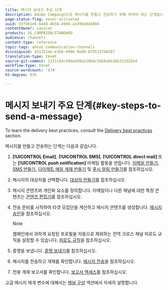 ```yaml
---
title: 메시지 보내기 주요 단계
description: Adobe Campaign으로 메시지를 만들고 전송하기 위해 따라야 하는 단계입니다.
page-status-flag: never-activated
uuid: d3fbb1e6-6444-4b56-b9d6-ae39bd8d4804
contentOwner: sauviat
products: SG_CAMPAIGN/STANDARD
audience: channels
content-type: reference
topic-tags: about-communication-channels
discoiquuid: a51351ee-e3b6-4996-9e68-b7d5157b8207
translation-type: tm+mt
source-git-commit: 1321c84c49de6d9a318bbc5bb8a0e28b332d2b5d
workflow-type: tm+mt
source-wordcount: '174'
ht-degree: 93%

---
```



# 메시지 보내기 주요 단계{#key-steps-to-send-a-message}

To learn the delivery best practices, consult the [Delivery best practices](../../sending/using/delivery-best-practices.md) section.

메시지를 만들고 전송하는 단계는 다음과 같습니다.

1. **[!UICONTROL Email]**, **[!UICONTROL SMS]**, **[!UICONTROL direct mail]** 또는 **[!UICONTROL push notification]** 마케팅 활동을 만듭니다. [이메일 만들기](../../channels/using/creating-an-email.md), [SMS 만들기](../../channels/using/creating-an-sms-message.md), [다이렉트 메일 게재 만들기](../../channels/using/creating-the-direct-mail.md) 및 [푸시 알림 만들기](../../channels/using/preparing-and-sending-a-push-notification.md)를 참조하십시오.
1. 메시지의 대상자를 선택합니다. [대상자 만들기](../../audiences/using/creating-audiences.md)를 참조하십시오.
1. 메시지 콘텐츠와 개인화 요소를 정의합니다. 이메일이나 다른 채널에 대한 특정 콘텐츠는 [콘텐츠 편집기](../../designing/using/designing-content-in-adobe-campaign.md)를 참조하십시오.
1. 전송 준비를 시작하여 타겟 모집단을 계산하고 메시지 콘텐츠를 생성합니다. [메시지 승인](../../sending/using/preparing-the-send.md)을 참조하십시오.

   >[!NOTE]
   >
   >캠페인에서 과하게 요청된 프로필을 자동으로 제외하는 전역 크로스 채널 피로도 규칙을 설정할 수 있습니다. [피로도 규칙](../../sending/using/fatigue-rules.md)을 참조하십시오.

1. 증명을 보냅니다. [증명 보내기](../../sending/using/sending-proofs.md)를 참조하십시오.
1. 메시지를 전송하고 게재를 확인합니다. [메시지 전송](../../sending/using/confirming-the-send.md)을 참조하십시오.
1. 전용 게재 보고서를 확인합니다. [보고서 액세스](../../reporting/using/about-dynamic-reports.md)를 참조하십시오.

고급 메시지 매개 변수에 대해서는 [채널 구성](../../administration/using/about-channel-configuration.md) 섹션에서 자세히 설명합니다.

